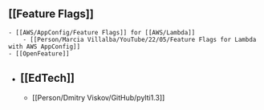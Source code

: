 ## [[Feature Flags]]
	- [[AWS/AppConfig/Feature Flags]] for [[AWS/Lambda]]
		- [[Person/Marcia Villalba/YouTube/22/05/Feature Flags for Lambda with AWS AppConfig]]
	- [[OpenFeature]]
- ## [[EdTech]]
	- [[Person/Dmitry Viskov/GitHub/pylti1.3]]